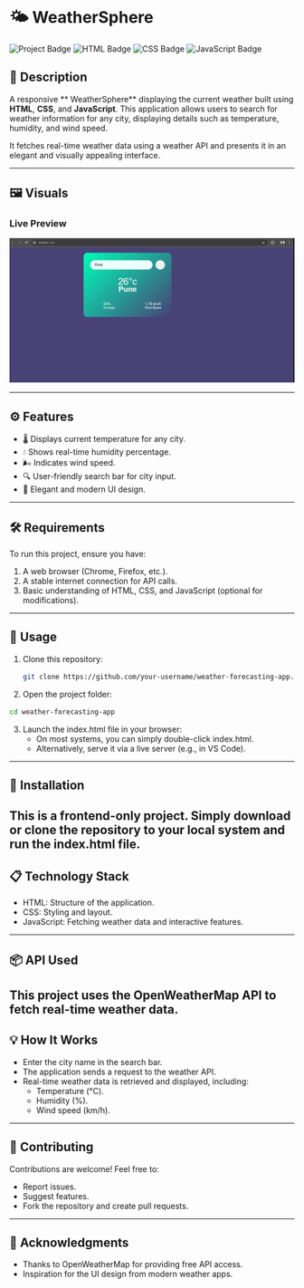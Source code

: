 # 🌤️ WeatherSphere

![Project Badge](https://img.shields.io/badge/Weather-Forecast-brightgreen)
![HTML Badge](https://img.shields.io/badge/HTML-5-orange)
![CSS Badge](https://img.shields.io/badge/CSS-3-blue)
![JavaScript Badge](https://img.shields.io/badge/JavaScript-ES6-yellow)

## 🌟 Description
A responsive ** WeatherSphere** displaying the current weather built using **HTML**, **CSS**, and **JavaScript**. This application allows users to search for weather information for any city, displaying details such as temperature, humidity, and wind speed. 

It fetches real-time weather data using a weather API and presents it in an elegant and visually appealing interface.

---

## 🖼️ Visuals
### **Live Preview**
![Weather App Screenshot](Screenshot%202025-01-16%20194818.png)

---

## ⚙️ Features
- 🌡️ Displays current temperature for any city.
- 💧 Shows real-time humidity percentage.
- 🌬️ Indicates wind speed.
- 🔍 User-friendly search bar for city input.
- 🎨 Elegant and modern UI design.

---

## 🛠️ Requirements
To run this project, ensure you have:
1. A web browser (Chrome, Firefox, etc.).
2. A stable internet connection for API calls.
3. Basic understanding of HTML, CSS, and JavaScript (optional for modifications).

---

## 🚀 Usage
1. Clone this repository:
   ```bash
   git clone https://github.com/your-username/weather-forecasting-app.git
   ```
2. Open the project folder:
  ```bash
cd weather-forecasting-app
  ```
3. Launch the index.html file in your browser:
    - On most systems, you can simply double-click index.html.
    - Alternatively, serve it via a live server (e.g., in VS Code).
  
---

## 🔧 Installation
  This is a frontend-only project. Simply download or clone the repository to your local system and run the index.html file.
---

## 📋 Technology Stack
 - HTML: Structure of the application.
 - CSS: Styling and layout.
 - JavaScript: Fetching weather data and interactive features.
---

## 📦 API Used
 This project uses the OpenWeatherMap API to fetch real-time weather data.
--- 

## 💡 How It Works
 - Enter the city name in the search bar.
 - The application sends a request to the weather API.
 - Real-time weather data is retrieved and displayed, including:
     - Temperature (°C).
     - Humidity (%).
     - Wind speed (km/h).
---

## 🤝 Contributing
Contributions are welcome! Feel free to:

- Report issues.
- Suggest features.
- Fork the repository and create pull requests.

---

## 🙌 Acknowledgments
- Thanks to OpenWeatherMap for providing free API access.
- Inspiration for the UI design from modern weather apps.

